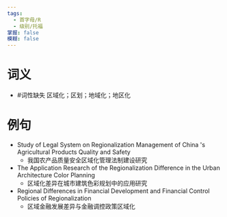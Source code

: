 ```yaml
---
tags:
  - 首字母/R
  - 级别/托福
掌握: false
模糊: false
---
```

# 词义
- #词性缺失 区域化；区划；地域化；地区化
# 例句
- Study of Legal System on Regionalization Management of China 's Agricultural Products Quality and Safety
	- 我国农产品质量安全区域化管理法制建设研究
- The Application Research of the Regionalization Difference in the Urban Architecture Color Planning
	- 区域化差异在城市建筑色彩规划中的应用研究
- Regional Differences in Financial Development and Financial Control Policies of Regionalization
	- 区域金融发展差异与金融调控政策区域化
